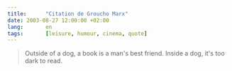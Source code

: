 ```yaml
---
title:      "Citation de Groucho Marx"
date: 2003-08-27 12:00:00 +02:00
lang:       en
tags:       [leisure, humour, cinema, quote]
---
```


> Outside of a dog, a book is a man's best friend. Inside a dog, it's too dark to read.
